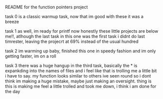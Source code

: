 README for the function pointers project

task 0 is a classic warmup task, now that im good with these it was a breeze

task 1 as well, im ready for printf now honestly these little projects are below me!!, atlhough the last task in this one was the first task i didnt do last timrester, leaving the projecrt at 69% instead of the usual hundred

task 2 im warming up baby, finished this one in speedy fashion and im only getting faster, im on a roll

task 3 there was a huge hangup in the third task, basically the * is expankding into the names of files and i feel like that is trolling me a little bit i have to say. my function looks similar to others ive seen round so i dont think im making a huge mistake, maybe just making an oversight. thing is this is making me feel a little trolled and took me down, i think i am done for the day